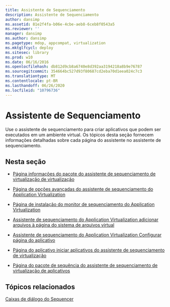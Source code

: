 ```yaml
---
title: Assistente de Sequenciamento
description: Assistente de Sequenciamento
author: dansimp
ms.assetid: 81e2f4fa-b06e-4cbe-aeb8-6ceb8f0543a5
ms.reviewer: ''
manager: dansimp
ms.author: dansimp
ms.pagetype: mdop, appcompat, virtualization
ms.mktglfcycl: deploy
ms.sitesec: library
ms.prod: w10
ms.date: 06/16/2016
ms.openlocfilehash: db812d9cb8a6740e8d392aa3194218a8b9e76787
ms.sourcegitcommit: 354664bc527d93f80687cd2eba70d1eea024c7c3
ms.translationtype: MT
ms.contentlocale: pt-BR
ms.lasthandoff: 06/26/2020
ms.locfileid: "10796736"
---
```

# Assistente de Sequenciamento


Use o assistente de sequenciamento para criar aplicativos que podem ser executados em um ambiente virtual. Os tópicos desta seção fornecem informações detalhadas sobre cada página do assistente no assistente de sequenciamento.

## Nesta seção


-   [Página informações do pacote do assistente de sequenciamento de virtualização de virtualização](application-virtualization-sequencing-wizard-package-information-page-keep.md)

-   [Página de opções avançadas do assistente de sequenciamento do Application Virtualization](application-virtualization-sequencing-wizard-advanced-options-page.md)

-   [Página de instalação do monitor de sequenciamento do Application Virtualization](application-virtualization-sequencing-wizard-monitor-installation-page.md)

-   [Assistente de sequenciamento do Application Virtualization adicionar arquivos à página do sistema de arquivos virtual](application-virtualization-sequencing-wizard-add-files-to-virtual-file-system-page.md)

-   [Assistente de sequenciamento do Application Virtualization Configurar página do aplicativo](application-virtualization-sequencing-wizard-configure-application-page-keep.md)

-   [Página do aplicativo iniciar aplicativos do assistente de sequenciamento de virtualização](application-virtualization-sequencing-wizard-launch-applications-page.md)

-   [Página do pacote de sequência do assistente de sequenciamento de virtualização de aplicativos](application-virtualization-sequencing-wizard-sequence-package-page.md)

## Tópicos relacionados


[Caixas de diálogo do Sequencer](sequencer-dialog-boxes.md)

 

 





